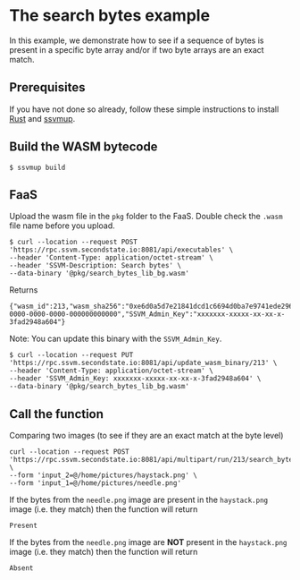# The search bytes example

In this example, we demonstrate how to see if a sequence of bytes is present in a specific byte array and/or if two byte arrays are an exact match.

## Prerequisites

If you have not done so already, follow these simple instructions to install [Rust](https://www.rust-lang.org/tools/install) and [ssvmup](https://www.secondstate.io/articles/ssvmup/).

## Build the WASM bytecode

```
$ ssvmup build
```

## FaaS

Upload the wasm file in the `pkg` folder to the FaaS. Double check the `.wasm` file name before you upload.

```
$ curl --location --request POST 'https://rpc.ssvm.secondstate.io:8081/api/executables' \
--header 'Content-Type: application/octet-stream' \
--header 'SSVM-Description: Search bytes' \
--data-binary '@pkg/search_bytes_lib_bg.wasm'
```

Returns

```
{"wasm_id":213,"wasm_sha256":"0xe6d0a5d7e21841dcd1c6694d0ba7e9741ede296806edf41c093d6822a93c48e8","SSVM_Usage_Key":"00000000-0000-0000-0000-000000000000","SSVM_Admin_Key":"xxxxxxx-xxxxx-xx-xx-x-3fad2948a604"}
```

Note: You can update this binary with the `SSVM_Admin_Key`.

```
$ curl --location --request PUT 'https://rpc.ssvm.secondstate.io:8081/api/update_wasm_binary/213' \
--header 'Content-Type: application/octet-stream' \
--header 'SSVM_Admin_Key: xxxxxxx-xxxxx-xx-xx-x-3fad2948a604' \
--data-binary '@pkg/search_bytes_lib_bg.wasm'
```

## Call the function

Comparing two images (to see if they are an exact match at the byte level)

```
curl --location --request POST 'https://rpc.ssvm.secondstate.io:8081/api/multipart/run/213/search_bytes' \
--form 'input_2=@/home/pictures/haystack.png' \
--form 'input_1=@/home/pictures/needle.png'
```
If the bytes from the `needle.png` image are present in the `haystack.png` image (i.e. they match) then the function will return
```
Present
``` 
If the bytes from the `needle.png` image are **NOT** present in the `haystack.png` image (i.e. they match) then the function will return
```
Absent
```